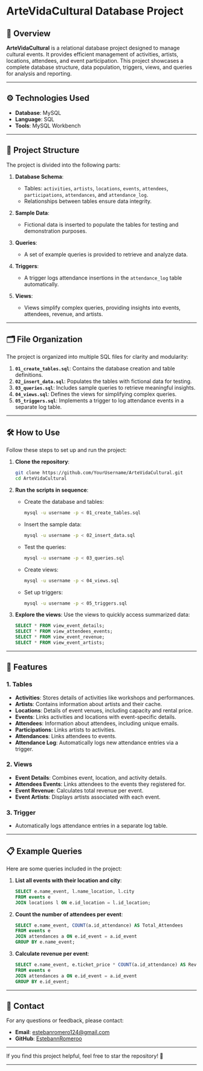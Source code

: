 # ArteVidaCultural Database Project

## 📖 Overview
**ArteVidaCultural** is a relational database project designed to manage cultural events. It provides efficient management of activities, artists, locations, attendees, and event participation. This project showcases a complete database structure, data population, triggers, views, and queries for analysis and reporting.

---

## ⚙️ Technologies Used
- **Database**: MySQL
- **Language**: SQL
- **Tools**: MySQL Workbench

---

## 📂 Project Structure
The project is divided into the following parts:

1. **Database Schema**:
   - Tables: `activities`, `artists`, `locations`, `events`, `attendees`, `participations`, `attendances`, and `attendance_log`.
   - Relationships between tables ensure data integrity.

2. **Sample Data**:
   - Fictional data is inserted to populate the tables for testing and demonstration purposes.

3. **Queries**:
   - A set of example queries is provided to retrieve and analyze data.

4. **Triggers**:
   - A trigger logs attendance insertions in the `attendance_log` table automatically.

5. **Views**:
   - Views simplify complex queries, providing insights into events, attendees, revenue, and artists.

---

## 🗂️ File Organization
The project is organized into multiple SQL files for clarity and modularity:

1. **`01_create_tables.sql`**: Contains the database creation and table definitions.
2. **`02_insert_data.sql`**: Populates the tables with fictional data for testing.
3. **`03_queries.sql`**: Includes sample queries to retrieve meaningful insights.
4. **`04_views.sql`**: Defines the views for simplifying complex queries.
5. **`05_triggers.sql`**: Implements a trigger to log attendance events in a separate log table.

---

## 🛠️ How to Use
Follow these steps to set up and run the project:

1. **Clone the repository**:
   ```bash
   git clone https://github.com/YourUsername/ArteVidaCultural.git
   cd ArteVidaCultural
   ```

2. **Run the scripts in sequence**:
   - Create the database and tables:
     ```bash
     mysql -u username -p < 01_create_tables.sql
     ```
   - Insert the sample data:
     ```bash
     mysql -u username -p < 02_insert_data.sql
     ```
   - Test the queries:
     ```bash
     mysql -u username -p < 03_queries.sql
     ```
   - Create views:
     ```bash
     mysql -u username -p < 04_views.sql
     ```
   - Set up triggers:
     ```bash
     mysql -u username -p < 05_triggers.sql
     ```

3. **Explore the views**:
   Use the views to quickly access summarized data:
   ```sql
   SELECT * FROM view_event_details;
   SELECT * FROM view_attendees_events;
   SELECT * FROM view_event_revenue;
   SELECT * FROM view_event_artists;
   ```

---

## 📝 Features
### **1. Tables**
- **Activities**: Stores details of activities like workshops and performances.
- **Artists**: Contains information about artists and their cache.
- **Locations**: Details of event venues, including capacity and rental price.
- **Events**: Links activities and locations with event-specific details.
- **Attendees**: Information about attendees, including unique emails.
- **Participations**: Links artists to activities.
- **Attendances**: Links attendees to events.
- **Attendance Log**: Automatically logs new attendance entries via a trigger.

### **2. Views**
- **Event Details**: Combines event, location, and activity details.
- **Attendees Events**: Links attendees to the events they registered for.
- **Event Revenue**: Calculates total revenue per event.
- **Event Artists**: Displays artists associated with each event.

### **3. Trigger**
- Automatically logs attendance entries in a separate log table.

---

## 📋 Example Queries
Here are some queries included in the project:

1. **List all events with their location and city**:
   ```sql
   SELECT e.name_event, l.name_location, l.city
   FROM events e
   JOIN locations l ON e.id_location = l.id_location;
   ```

2. **Count the number of attendees per event**:
   ```sql
   SELECT e.name_event, COUNT(a.id_attendance) AS Total_Attendees
   FROM events e
   JOIN attendances a ON e.id_event = a.id_event
   GROUP BY e.name_event;
   ```

3. **Calculate revenue per event**:
   ```sql
   SELECT e.name_event, e.ticket_price * COUNT(a.id_attendance) AS Revenue
   FROM events e
   JOIN attendances a ON e.id_event = a.id_event
   GROUP BY e.id_event;
   ```

---

## 📧 Contact
For any questions or feedback, please contact:
- **Email**: estebanromero124@gmail.com
- **GitHub**: [EstebannRomeroo](https://github.com/EstebannRomeroo)

---

If you find this project helpful, feel free to star the repository! 🌟

---
